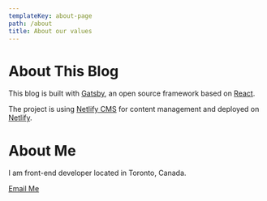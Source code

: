 ```yaml
---
templateKey: about-page
path: /about
title: About our values
---
```


# About This Blog

This blog is built with [Gatsby](https://www.gatsbyjs.org/), an open source framework based on [React](https://reactjs.org/). 

The project is using [Netlify CMS](https://www.netlifycms.org/) for content management and deployed on [Netlify](https://www.netlify.com/).

# About Me

I am front-end developer located in Toronto, Canada.

[Email Me](mailto:jiayiliu.ca@gmail.com)
    









